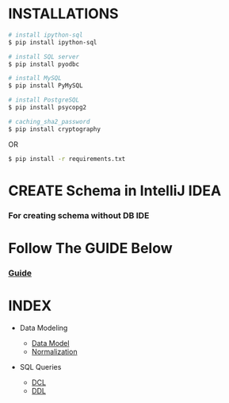 # INSTALLATIONS

```bash
# install ipython-sql
$ pip install ipython-sql

# install SQL server
$ pip install pyodbc

# install MySQL
$ pip install PyMySQL

# install PostgreSQL
$ pip install psycopg2

# caching_sha2_password
$ pip install cryptography
```


OR

```bash
$ pip install -r requirements.txt
```

# CREATE Schema in IntelliJ IDEA
### For creating schema without DB IDE

# Follow The GUIDE Below
### [Guide](Guide.ipynb)

# INDEX
- Data Modeling
  - [Data Model](Data-Model.ipynb)
  - [Normalization](Normalization.ipynb) 

- SQL Queries
  - [DCL](DCL.ipynb)
  - [DDL](DDL.ipynb)